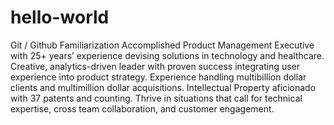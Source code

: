 # hello-world
Git / Github Familiarization 
Accomplished Product Management Executive with 25+ years’ experience devising solutions in technology and healthcare.  Creative, analytics-driven leader with proven success integrating user experience into product strategy.  Experience handling multibillion dollar clients and multimillion dollar acquisitions.  Intellectual Property aficionado with 37 patents and counting.  Thrive in situations that call for technical expertise, cross team collaboration, and customer engagement.
